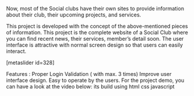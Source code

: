 Now, most of the Social clubs have their own sites to provide information about their club, their upcoming projects, and services.

This project is developed with the concept of the above-mentioned pieces of information. This project is the complete website of a Social Club where you can find recent news, their services, member’s detail soon. The user interface is attractive with normal screen design so that users can easily interact.

[metaslider id=328]

Features :
Proper Login Validation ( with max. 3 times)
Improve user interface design.
Easy to operate by the users.
For the project demo, you can have a look at the video below:
its build using
html
css
javascript
